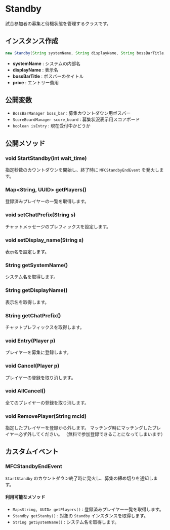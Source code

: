 # Standby

試合参加者の募集と待機状態を管理するクラスです。

## インスタンス作成
```java
new Standby(String systemName, String displayName, String bossBarTitle, int price)
```
* **systemName** : システムの内部名
* **displayName** : 表示名
* **bossBarTitle** : ボスバーのタイトル
* **price** : エントリー費用

## 公開変数
* `BossBarManager boss_bar` : 募集カウントダウン用ボスバー
* `ScoreBoardManager score_board` : 募集状況表示用スコアボード
* `boolean isEntry` : 現在受付中かどうか

## 公開メソッド
### void StartStandby(int wait_time)
指定秒数のカウントダウンを開始し、終了時に `MFCStandbyEndEvent` を発火します。

### Map<String, UUID> getPlayers()
登録済みプレイヤーの一覧を取得します。

### void setChatPrefix(String s)
チャットメッセージのプレフィックスを設定します。

### void setDisplay_name(String s)
表示名を設定します。

### String getSystemName()
システム名を取得します。

### String getDisplayName()
表示名を取得します。

### String getChatPrefix()
チャットプレフィックスを取得します。

### void Entry(Player p)
プレイヤーを募集に登録します。

### void Cancel(Player p)
プレイヤーの登録を取り消します。

### void AllCancel()
全てのプレイヤーの登録を取り消します。

### void RemovePlayer(String mcid)
指定したプレイヤーを登録から外します。
マッチング時にマッチングしたプレイヤー必ず外してください。
（無料で参加登録できることになってしまいます）

## カスタムイベント
### MFCStandbyEndEvent
`StartStandby` のカウントダウン終了時に発火し、募集の締め切りを通知します。

#### 利用可能なメソッド
* `Map<String, UUID> getPlayers()` : 登録済みプレイヤー一覧を取得します。
* `Standby getStanby()` : 対象の `Standby` インスタンスを取得します。
* `String getSystemName()` : システム名を取得します。
